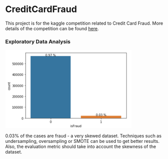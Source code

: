 # CreditCardFraud
 This project is for the kaggle competition related to Credit Card Fraud. More details of the competition can be found [here](https://www.kaggle.com/c/ieee-fraud-detection/). 

### Exploratory Data Analysis
<img src="target.png" width="400px">

0.03% of the cases are fraud - a very skewed dataset. Techniques such as undersampling, oversampling or SMOTE can be used to get better results. Also, the evaluation metric should take into account the skewness of the dataset.
